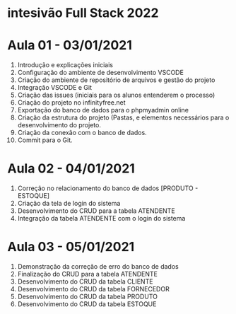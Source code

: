 # intesivão Full Stack 2022

# Aula 01 - 03/01/2021
1.	Introdução e explicações iniciais
2.	Configuração do ambiente de desenvolvimento VSCODE
3.	Criação do ambiente de repositório de arquivos e gestão do projeto
4.	Integração VSCODE e Git
5.	Criação das issues (iniciais para os alunos entenderem o processo)
6.	Criação do projeto no infinityfree.net
7.	Exportação do banco de dados para o phpmyadmin online
8.	Criação da estrutura do projeto (Pastas, e elementos necessários para o desenvolvimento do projeto.
9.	Criação da conexão com o banco de dados.
10. Commit para o Git.

# Aula 02 - 04/01/2021
1.	Correção no relacionamento do banco de dados [PRODUTO - ESTOQUE]
2.	Criação da tela de login do sistema
3.	Desenvolvimento do CRUD para a tabela ATENDENTE
4.	Integração da tabela ATENDENTE com o login do sistema

# Aula 03 - 05/01/2021
1.  Demonstração da correção de erro do banco de dados
2.  Finalização do CRUD para a tabela ATENDENTE
3.	Desenvolvimento do CRUD da tabela CLIENTE
4.	Desenvolvimento do CRUD da tabela FORNECEDOR
5.  Desenvolvimento do CRUD da tabela PRODUTO
6.  Desenvolvimento do CRUD da tabela ESTOQUE